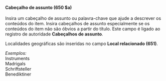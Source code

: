 #### Cabeçalho de assunto (650 $a)
Insira um cabeçalho de assunto ou palavra-chave que ajude a descrever os conteúdos do item. Insira cabeçalhos de assunto especialmente se os conteúdos do item não são óbvios a partir do título. Este campo é ligado ao registro de autoridade **Cabeçalhos de assunto**.

Localidades geográficas são inseridas no campo **Local relacionado (651)**.

_Exemplos:_  
Instruments   
Madrigals   
Schriftsteller   
Benediktiner
